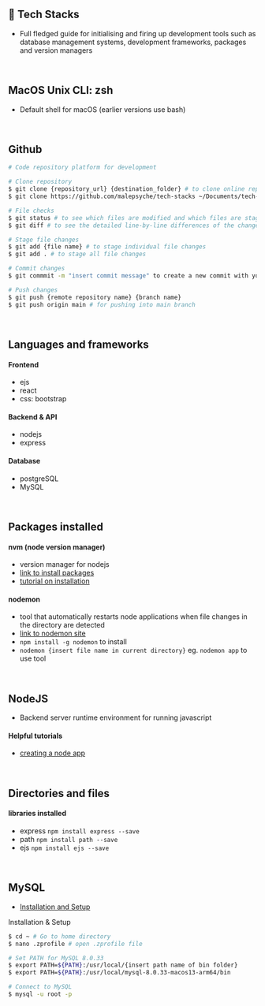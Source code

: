 ## :rocket: Tech Stacks
- Full fledged guide for initialising and firing up development tools such as database management systems, development frameworks, packages and version managers
<br>


## MacOS Unix CLI: zsh 
- Default shell for macOS (earlier versions use bash)
<br>


## Github
```bash
# Code repository platform for development

# Clone repository
$ git clone {repository_url} {destination_folder} # to clone online repository into local file  
$ git clone https://github.com/malepsyche/tech-stacks ~/Documents/tech-stack

# File checks 
$ git status # to see which files are modified and which files are staged or unstaged: 
$ git diff # to see the detailed line-by-line differences of the changes in each file: 

# Stage file changes
$ git add {file name} # to stage individual file changes
$ git add . # to stage all file changes

# Commit changes
$ git commmit -m "insert commit message" to create a new commit with your staged changes

# Push changes
$ git push {remote repository name} {branch name} 
$ git push origin main # for pushing into main branch
```
<br>


## Languages and frameworks

#### Frontend
- ejs
- react
- css: bootstrap

#### Backend & API
- nodejs
- express

#### Database
- postgreSQL
- MySQL
<br>


## Packages installed

#### nvm (node version manager)
- version manager for nodejs
- [link to install packages](https://github.com/nvm-sh/nvm)
- [tutorial on installation](https://www.youtube.com/watch?v=ohBFbA0O6hs)

#### nodemon
- tool that automatically restarts node applications when file changes in the directory are detected
- [link to nodemon site](https://www.npmjs.com/package/nodemon`)
- `npm install -g nodemon` to install
- `nodemon {insert file name in current directory}` eg. `nodemon app` to use tool
<br>


## NodeJS
- Backend server runtime environment for running javascript 

#### Helpful tutorials
- [creating a node app](https://www.youtube.com/watch?v=EMwu8F0dCXE&t=1452s)
<br>


## Directories and files

#### libraries installed
- express `npm install express --save`
- path `npm install path --save`
- ejs `npm install ejs --save`
<br>


## MySQL
- [Installation and Setup](https://www.youtube.com/watch?v=oxToe-4c6OM)

Installation & Setup
```bash
$ cd ~ # Go to home directory
$ nano .zprofile # open .zprofile file 

# Set PATH for MySQL 8.0.33
$ export PATH=${PATH}:/usr/local/{insert path name of bin folder}
$ export PATH=${PATH}:/usr/local/mysql-8.0.33-macos13-arm64/bin

# Connect to MySQL
$ mysql -u root -p
```
<br>



